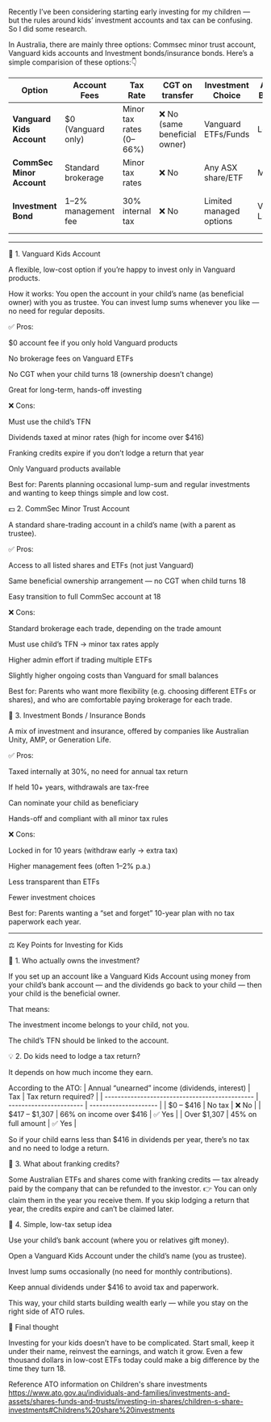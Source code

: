 
Recently I’ve been considering starting early investing for my children — but the rules around kids’ investment accounts and tax can be confusing. So I did some research. 

In Australia, there are mainly three options: Commsec minor trust account, Vanguard kids accounts and Investment bonds/insurance bonds. 
Here’s a simple comparision of these options:👇


| Option                    | Account Fees            | Tax Rate                | CGT on transfer               | Investment Choice       | Admin Burden | Best For                          |
| ------------------------- | ----------------------- | ----------------------- | ----------------------------- | ----------------------- | ------------ | --------------------------------- |
| **Vanguard Kids Account** | $0 (Vanguard only)      | Minor tax rates (0–66%) | ❌ No (same beneficial owner) | Vanguard ETFs/Funds     | Low          | Long-term, low-cost ETF investing |
| **CommSec Minor Account** | Standard brokerage      | Minor tax rates         | ❌ No                         | Any ASX share/ETF       | Medium       | Flexible investors                |
| **Investment Bond**       | 1–2% management fee     | 30% internal tax        | ❌ No                         | Limited managed options | Very Low     | “Set & forget” 10-year plan       |


---------------------------------------------------------------------------------------------------------------------------------------------


🥐 1. Vanguard Kids Account

A flexible, low-cost option if you’re happy to invest only in Vanguard products.

How it works:
You open the account in your child’s name (as beneficial owner) with you as trustee.
You can invest lump sums whenever you like — no need for regular deposits.

✅ Pros:

$0 account fee if you only hold Vanguard products

No brokerage fees on Vanguard ETFs

No CGT when your child turns 18 (ownership doesn’t change)

Great for long-term, hands-off investing

❌ Cons:

Must use the child’s TFN

Dividends taxed at minor rates (high for income over $416)

Franking credits expire if you don’t lodge a return that year

Only Vanguard products available

Best for:
Parents planning occasional lump-sum and regular investments and wanting to keep things simple and low cost.

💵 2. CommSec Minor Trust Account

A standard share-trading account in a child’s name (with a parent as trustee).

✅ Pros:

Access to all listed shares and ETFs (not just Vanguard)

Same beneficial ownership arrangement — no CGT when child turns 18

Easy transition to full CommSec account at 18

❌ Cons:

Standard brokerage each trade, depending on the trade amount

Must use child’s TFN → minor tax rates apply

Higher admin effort if trading multiple ETFs

Slightly higher ongoing costs than Vanguard for small balances

Best for:
Parents who want more flexibility (e.g. choosing different ETFs or shares), and who are comfortable paying brokerage for each trade.

🏦 3. Investment Bonds / Insurance Bonds

A mix of investment and insurance, offered by companies like Australian Unity, AMP, or Generation Life.

✅ Pros:

Taxed internally at 30%, no need for annual tax return

If held 10+ years, withdrawals are tax-free

Can nominate your child as beneficiary

Hands-off and compliant with all minor tax rules

❌ Cons:

Locked in for 10 years (withdraw early → extra tax)

Higher management fees (often 1–2% p.a.)

Less transparent than ETFs

Fewer investment choices

Best for:
Parents wanting a “set and forget” 10-year plan with no tax paperwork each year.

---------------------------------------------------------------------------------------------------------------------------------------

⚖️ Key Points for Investing for Kids

🧒 1. Who actually owns the investment?

If you set up an account like a Vanguard Kids Account using money from your child’s bank account — and the dividends go back to your 
child — then your child is the beneficial owner.

That means:

The investment income belongs to your child, not you.

The child’s TFN should be linked to the account.

💡 2. Do kids need to lodge a tax return?

It depends on how much income they earn.

According to the ATO:
| Annual “unearned” income (dividends, interest) | Tax                     | Tax return required?  |
| ---------------------------------------------- | ----------------------- | --------------------- |
| $0 – $416                                      | No tax                  | ❌ No                 |
| $417 – $1,307                                  | 66% on income over $416 | ✅ Yes                |
| Over $1,307                                    | 45% on full amount      | ✅ Yes                |


So if your child earns less than $416 in dividends per year, there’s no tax and no need to lodge a return.

🧾 3. What about franking credits?

Some Australian ETFs and shares come with franking credits — tax already paid by the company that can be refunded to the investor.
👉 You can only claim them in the year you receive them.
If you skip lodging a return that year, the credits expire and can’t be claimed later.

💸 4. Simple, low-tax setup idea

Use your child’s bank account (where you or relatives gift money).

Open a Vanguard Kids Account under the child’s name (you as trustee).

Invest lump sums occasionally (no need for monthly contributions).

Keep annual dividends under $416 to avoid tax and paperwork.

This way, your child starts building wealth early — while you stay on the right side of ATO rules.

🌱 Final thought

Investing for your kids doesn’t have to be complicated.
Start small, keep it under their name, reinvest the earnings, and watch it grow.
Even a few thousand dollars in low-cost ETFs today could make a big difference by the time they turn 18.

Reference
ATO information on Children's share investments
https://www.ato.gov.au/individuals-and-families/investments-and-assets/shares-funds-and-trusts/investing-in-shares/children-s-share-investments#Childrens%20share%20investments
